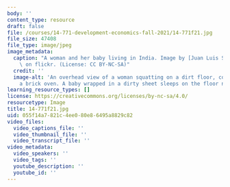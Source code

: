 ```yaml
---
body: ''
content_type: resource
draft: false
file: /courses/14-771-development-economics-fall-2021/14-771f21.jpg
file_size: 47408
file_type: image/jpeg
image_metadata:
  caption: "A woman and her baby living in India. Image by [Juan Luis S\xE1nchez](https://flickr.com/photos/juanlusanchez/10496946943/in/photolist-gZzABR-R7FGEn-GrT2tQ-8KExtS-aPh84F-Rig2ix-8KBtK2-Q1P6iG-wLToNy-gZyGjL-b4nAgR-EJo8aC-EJo82S-EjzdDu-gZyXyx-HjgYrk-EJo7F1-gZyvG5-ECtTfn-ELGabc-ReQH4o-DNYq6q-cfwG6N-nqqDL9-rTio6b-k9P1E6-gZyjic-9C2wNF-gZxNsF-bDYM3P-gZxYWW-RBKPLV-gZyU9g-7KnfqZ-gZzccp-gZyS2J-pfDm-gZxG2A-PvtV-bgVmNF-8dqTyw-9sFaMg-gZxVhm-RijjDZ-9w7mM8-6BjZtS-v8N7i-99SnA5-aBds7L-gZyAXW)\
    \ on flickr. (License: CC BY-NC-SA)"
  credit: ''
  image-alt: 'An overhead view of a woman squatting on a dirt floor, cooking over
    a brick oven. A baby wrapped in a dirty sheet sleeps on the floor nearby. '
learning_resource_types: []
license: https://creativecommons.org/licenses/by-nc-sa/4.0/
resourcetype: Image
title: 14-771f21.jpg
uid: 055f14a7-821c-4ee0-80e8-6495a8829c82
video_files:
  video_captions_file: ''
  video_thumbnail_file: ''
  video_transcript_file: ''
video_metadata:
  video_speakers: ''
  video_tags: ''
  youtube_description: ''
  youtube_id: ''
---
```

